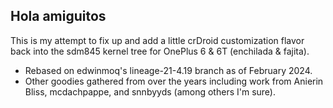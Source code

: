 ## Hola amiguitos

This is my attempt to fix up and add a little crDroid customization flavor back into the sdm845 kernel tree for OnePlus 6 & 6T (enchilada & fajita).

- Rebased on edwinmoq's lineage-21-4.19 branch as of February 2024.
- Other goodies gathered from over the years including work from Anierin Bliss, mcdachpappe, and snnbyyds (among others I'm sure).
